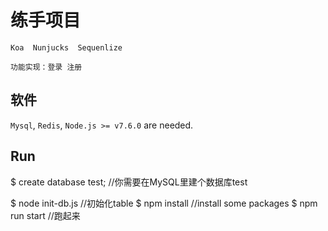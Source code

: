 # 练手项目

    Koa  Nunjucks  Sequenlize

    功能实现：登录 注册

## 软件
`Mysql`, `Redis`, `Node.js >= v7.6.0` are needed.


## Run
$ create database test;  //你需要在MySQL里建个数据库test

$ node init-db.js  //初始化table
$ npm install    //install some packages
$ npm run start  //跑起来
